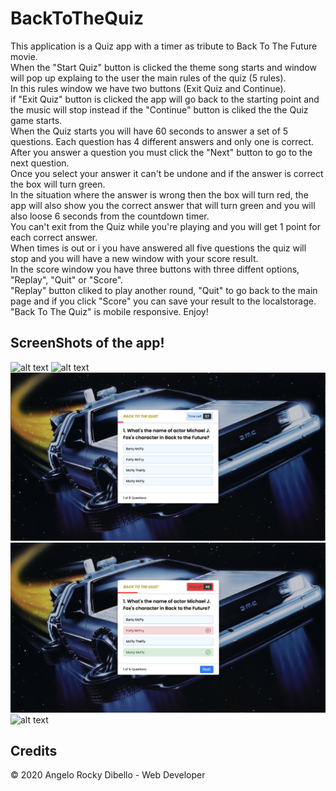 # BackToTheQuiz

This application is a Quiz app with a timer as tribute to Back To The Future movie.<br>
When the "Start Quiz" button is clicked the theme song starts and window will pop up explaing to the user the main rules of the quiz (5 rules).<br>
In this rules window we have two buttons (Exit Quiz and Continue).<br>
if "Exit Quiz" button is clicked the app will go back to the starting point and the music will stop instead if the "Continue" button is cliked the the Quiz game starts.<br>
When the Quiz starts you will have 60 seconds to answer a set of 5 questions. Each question has 4 different answers and only one is correct. <br>
After you answer a question you must click the "Next" button to go to the next question.  <br>
Once you select your answer it can't be undone and if the answer is correct the box will turn green. <br>
In the situation where the answer is wrong then the box will turn red, the app will also show you the correct answer that will turn green and you will also loose 6 seconds from the countdown timer.<br>
You can't exit from the Quiz while you're playing and you will get 1 point for each correct answer.<br>
When times is out or i you have answered all five questions the quiz will stop and you will have a new window with your score result.<br>
In the score window you have three buttons with three diffent options, "Replay", "Quit" or "Score".<br>
"Replay" button cliked to play another round, "Quit" to go back to the main page and if you click "Score" you can save your result to the localstorage.<br>
"Back To The Quiz" is mobile responsive. Enjoy!


## ScreenShots of the app!

![alt text](https://github.com/Dibello80/BackToTheQuiz/blob/main/screeshot_app/Screen%20Shot_1.png)
![alt text](https://github.com/Dibello80/BackToTheQuiz/blob/main/screeshot_app/Screen%20Shot_2.png)
![alt text](https://github.com/Dibello80/BackToTheQuiz/blob/main/screeshot_app/Screen%20Shot_3.png)
![alt text](https://github.com/Dibello80/BackToTheQuiz/blob/main/screeshot_app/Screen%20Shot_4.png)
![alt text](https://github.com/Dibello80/BackToTheQuiz/blob/main/screeshot_app/Screen%20Shot_5.png)



## Credits

© 2020 Angelo Rocky Dibello - Web Developer

